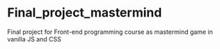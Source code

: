 # Final_project_mastermind
Final project for Front-end programming course as mastermind game in vanilla JS and CSS
